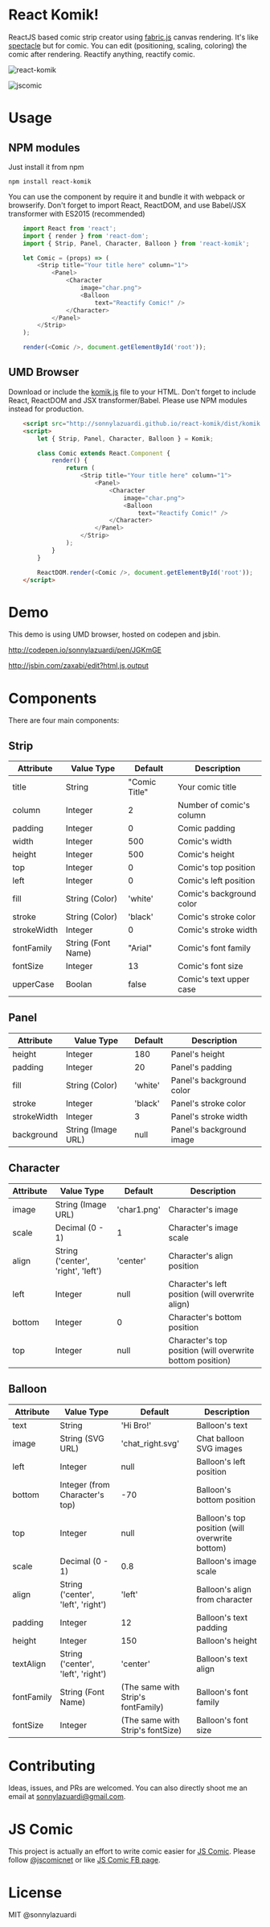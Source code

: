 # React Komik!

ReactJS based comic strip creator using [fabric.js](http://fabricjs.com/) canvas rendering. It's like [spectacle](https://github.com/FormidableLabs/spectacle) but for comic. You can edit (positioning, scaling, coloring) the comic after rendering. Reactify anything, reactify comic.

![react-komik](http://sonnylazuardi.github.io/react-komik/dist/logo_big.png)

![jscomic](https://lh3.googleusercontent.com/-J-FI1QCR8Ic/VnzBfXnWU7I/AAAAAAAACC0/rnfb6O9iiDw/s0/jskomik2.gif "jskomik2.gif")

# Usage

## NPM modules

Just install it from npm

	npm install react-komik

You can use the component by require it and bundle it with webpack or browserify.
Don't forget to import React, ReactDOM, and use Babel/JSX transformer with ES2015 (recommended)

```javascript
	import React from 'react';
	import { render } from 'react-dom';
	import { Strip, Panel, Character, Balloon } from 'react-komik';

	let Comic = (props) => (
		<Strip title="Your title here" column="1">
			<Panel>
				<Character
					image="char.png">
					<Balloon 
						text="Reactify Comic!" />
				</Character>
			</Panel>
		</Strip>
	);

	render(<Comic />, document.getElementById('root'));
```

## UMD Browser

Download or include the [komik.js](http://sonnylazuardi.github.io/react-komik/dist/komik.js) file to your HTML. 
Don't forget to include React, ReactDOM and JSX transformer/Babel.
Please use NPM modules instead for production.

```html
	<script src="http://sonnylazuardi.github.io/react-komik/dist/komik.js"></script>
	<script>
		let { Strip, Panel, Character, Balloon } = Komik;

		class Comic extends React.Component {
			render() {
				return (
					<Strip title="Your title here" column="1">
						<Panel>
							<Character
								image="char.png">
								<Balloon 
									text="Reactify Comic!" />
							</Character>
						</Panel>
					</Strip>
				);
			}
		}

		ReactDOM.render(<Comic />, document.getElementById('root'));
	</script>
```

# Demo

This demo is using UMD browser, hosted on codepen and jsbin.

http://codepen.io/sonnylazuardi/pen/JGKmGE

http://jsbin.com/zaxabi/edit?html,js,output

# Components

There are four main components:

## Strip

Attribute | Value Type | Default | Description
--------- | ---------- | ------- | -----------
title | String | "Comic Title" | Your comic title
column | Integer | 2 | Number of comic's column
padding | Integer | 0 | Comic padding
width | Integer | 500 | Comic's width
height | Integer | 500 | Comic's height
top | Integer | 0 | Comic's top position
left | Integer | 0 | Comic's left position
fill | String (Color) | 'white' | Comic's background color
stroke | String (Color) | 'black' | Comic's stroke color
strokeWidth | Integer | 0 | Comic's stroke width
fontFamily | String (Font Name) | "Arial" | Comic's font family
fontSize | Integer | 13 | Comic's font size
upperCase | Boolan | false | Comic's text upper case

## Panel

Attribute | Value Type | Default | Description
--------- | ---------- | ------- | -----------
height | Integer | 180 | Panel's height
padding | Integer | 20 | Panel's padding
fill | String (Color) | 'white' | Panel's background color
stroke | Integer | 'black' | Panel's stroke color
strokeWidth | Integer | 3 | Panel's stroke width
background | String (Image URL) | null | Panel's background image

## Character

Attribute | Value Type | Default | Description
--------- | ---------- | ------- | -----------
image | String (Image URL) | 'char1.png' | Character's image
scale | Decimal (0 - 1) | 1 | Character's image scale
align | String ('center', 'right', 'left') | 'center' | Character's align position
left | Integer | null | Character's left position (will overwrite align)
bottom | Integer | 0 | Character's bottom position 
top | Integer | null | Character's top position (will overwrite bottom position)

## Balloon

Attribute | Value Type | Default | Description
--------- | ---------- | ------- | -----------
text | String | 'Hi Bro!' | Balloon's text
image | String (SVG URL) | 'chat_right.svg' | Chat balloon SVG images
left | Integer | null | Balloon's left position
bottom | Integer (from Character's top) | -70 | Balloon's bottom position
top | Integer | null | Balloon's top position (will overwrite bottom)
scale | Decimal (0 - 1) | 0.8 | Balloon's image scale
align | String ('center', 'left', 'right') | 'left' | Balloon's align from character
padding | Integer | 12 | Balloon's text padding
height | Integer | 150 | Balloon's height
textAlign | String ('center', 'left', 'right') | 'center' | Balloon's text align
fontFamily | String (Font Name) | (The same with Strip's fontFamily) | Balloon's font family
fontSize | Integer | (The same with Strip's fontSize) | Balloon's font size

# Contributing

Ideas, issues, and PRs are welcomed. You can also directly shoot me an email at sonnylazuardi@gmail.com.

# JS Comic

This project is actually an effort to write comic easier for [JS Comic](http://jscomic.net). Please follow [@jscomicnet](https://twitter.com/jscomicnet) or like [JS Comic FB page](https://facebook.com/jscomicnet).

# License

MIT @sonnylazuardi
